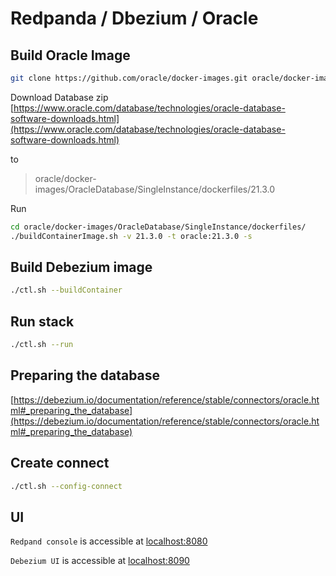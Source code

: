 # Redpanda / Dbezium / Oracle

## Build Oracle Image

```sh
git clone https://github.com/oracle/docker-images.git oracle/docker-images
```

Download Database zip [https://www.oracle.com/database/technologies/oracle-database-software-downloads.html](https://www.oracle.com/database/technologies/oracle-database-software-downloads.html)

to

> oracle/docker-images/OracleDatabase/SingleInstance/dockerfiles/21.3.0

Run

```sh
cd oracle/docker-images/OracleDatabase/SingleInstance/dockerfiles/
./buildContainerImage.sh -v 21.3.0 -t oracle:21.3.0 -s
```

## Build Debezium image

```sh
./ctl.sh --buildContainer
```

## Run stack

```sh
./ctl.sh --run
```

## Preparing the database

[https://debezium.io/documentation/reference/stable/connectors/oracle.html#_preparing_the_database](https://debezium.io/documentation/reference/stable/connectors/oracle.html#_preparing_the_database)

## Create connect

```sh
./ctl.sh --config-connect
```

## UI

`Redpand console` is accessible at [localhost:8080](localhost:8080)

`Debezium UI` is accessible at [localhost:8090](localhost:8090)

